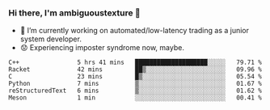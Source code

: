 ### Hi there, I'm ambiguoustexture 👋

<!--
**ambiguoustexture/ambiguoustexture** is a ✨ _special_ ✨ repository because its `README.md` (this file) appears on your GitHub profile.

Here are some ideas to get you started:
-->
- 🔭 I’m currently working on automated/low-latency trading as a junior system developer.
- :worried: Experiencing imposter syndrome now, maybe.

<!--START_SECTION:waka-->

```text
C++                5 hrs 41 mins   ████████████████████░░░░░   79.71 %
Racket             42 mins         ██▒░░░░░░░░░░░░░░░░░░░░░░   09.96 %
C                  23 mins         █▒░░░░░░░░░░░░░░░░░░░░░░░   05.54 %
Python             7 mins          ▒░░░░░░░░░░░░░░░░░░░░░░░░   01.67 %
reStructuredText   6 mins          ▒░░░░░░░░░░░░░░░░░░░░░░░░   01.62 %
Meson              1 min           ░░░░░░░░░░░░░░░░░░░░░░░░░   00.41 %
```

<!--END_SECTION:waka-->
